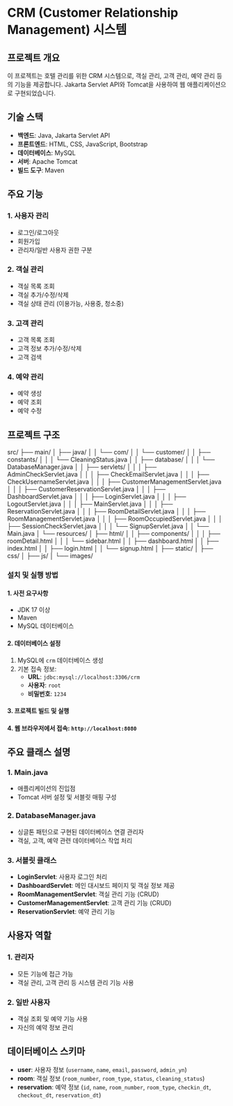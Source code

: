 # CRM (Customer Relationship Management) 시스템

## 프로젝트 개요
이 프로젝트는 호텔 관리를 위한 CRM 시스템으로, 객실 관리, 고객 관리, 예약 관리 등의 기능을 제공합니다. Jakarta Servlet API와 Tomcat을 사용하여 웹 애플리케이션으로 구현되었습니다.

## 기술 스택
- **백엔드**: Java, Jakarta Servlet API
- **프론트엔드**: HTML, CSS, JavaScript, Bootstrap
- **데이터베이스**: MySQL
- **서버**: Apache Tomcat
- **빌드 도구**: Maven

## 주요 기능
### 1. 사용자 관리
- 로그인/로그아웃
- 회원가입
- 관리자/일반 사용자 권한 구분

### 2. 객실 관리
- 객실 목록 조회
- 객실 추가/수정/삭제
- 객실 상태 관리 (이용가능, 사용중, 청소중)

### 3. 고객 관리
- 고객 목록 조회
- 고객 정보 추가/수정/삭제
- 고객 검색

### 4. 예약 관리
- 예약 생성
- 예약 조회
- 예약 수정

## 프로젝트 구조
src/
├── main/
│   ├── java/
│   │   └── com/
│   │       └── customer/
│   │           ├── constants/
│   │           │   └── CleaningStatus.java
│   │           ├── database/
│   │           │   └── DatabaseManager.java
│   │           ├── servlets/
│   │           │   ├── AdminCheckServlet.java
│   │           │   ├── CheckEmailServlet.java
│   │           │   ├── CheckUsernameServlet.java
│   │           │   ├── CustomerManagementServlet.java
│   │           │   ├── CustomerReservationServlet.java
│   │           │   ├── DashboardServlet.java
│   │           │   ├── LoginServlet.java
│   │           │   ├── LogoutServlet.java
│   │           │   ├── MainServlet.java
│   │           │   ├── ReservationServlet.java
│   │           │   ├── RoomDetailServlet.java
│   │           │   ├── RoomManagementServlet.java
│   │           │   ├── RoomOccupiedServlet.java
│   │           │   ├── SessionCheckServlet.java
│   │           │   └── SignupServlet.java
│   │           └── Main.java
│   └── resources/
│       ├── html/
│       │   ├── components/
│       │   │   ├── roomDetail.html
│       │   │   └── sidebar.html
│       │   ├── dashboard.html
│       │   ├── index.html
│       │   ├── login.html
│       │   └── signup.html
│       ├── static/
│           ├── css/
│           ├── js/
│           └── images/

### 설치 및 실행 방법

#### 1. 사전 요구사항
- JDK 17 이상
- Maven
- MySQL 데이터베이스

#### 2. 데이터베이스 설정
1. MySQL에 `crm` 데이터베이스 생성
2. 기본 접속 정보:
   - **URL**: `jdbc:mysql://localhost:3306/crm`
   - **사용자**: `root`
   - **비밀번호**: `1234`

#### 3. 프로젝트 빌드 및 실행
#### 4. 웹 브라우저에서 접속: `http://localhost:8080`

## 주요 클래스 설명

### 1. **Main.java**
- 애플리케이션의 진입점
- Tomcat 서버 설정 및 서블릿 매핑 구성

### 2. **DatabaseManager.java**
- 싱글톤 패턴으로 구현된 데이터베이스 연결 관리자
- 객실, 고객, 예약 관련 데이터베이스 작업 처리

### 3. **서블릿 클래스**
- **LoginServlet**: 사용자 로그인 처리
- **DashboardServlet**: 메인 대시보드 페이지 및 객실 정보 제공
- **RoomManagementServlet**: 객실 관리 기능 (CRUD)
- **CustomerManagementServlet**: 고객 관리 기능 (CRUD)
- **ReservationServlet**: 예약 관리 기능

## 사용자 역할
### 1. 관리자
- 모든 기능에 접근 가능
- 객실 관리, 고객 관리 등 시스템 관리 기능 사용

### 2. 일반 사용자
- 객실 조회 및 예약 기능 사용
- 자신의 예약 정보 관리

## 데이터베이스 스키마
- **user**: 사용자 정보 (`username`, `name`, `email`, `password`, `admin_yn`)
- **room**: 객실 정보 (`room_number`, `room_type`, `status`, `cleaning_status`)
- **reservation**: 예약 정보 (`id`, `name`, `room_number`, `room_type`, `checkin_dt`, `checkout_dt`, `reservation_dt`)
